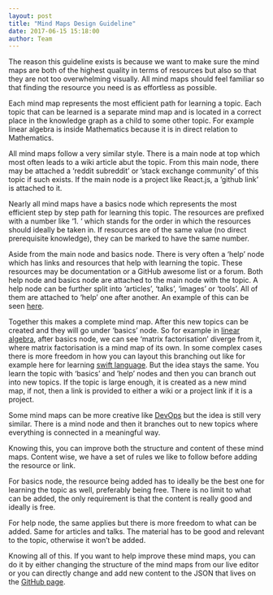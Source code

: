 ```yaml
---
layout: post
title: "Mind Maps Design Guideline"
date: 2017-06-15 15:18:00
author: Team
---
```


The reason this guideline exists is because we want to make sure the mind maps are both of the highest quality in terms of resources but also so that they are not too overwhelming visually. All mind maps should feel familiar so that finding the resource you need is as effortless as possible.

Each mind map represents the most efficient path for learning a topic. Each topic that can be learned is a separate mind map and is located in a correct place in the knowledge graph as a child to some other topic. For example linear algebra is inside Mathematics because it is in direct relation to Mathematics.

All mind maps follow a very similar style. There is a main node at top which most often leads to a wiki article abut the topic. From this main node, there may be attached a ‘reddit subreddit’ or ’stack exchange community’ of this topic if such exists. If the main node is a project like React.js, a ’github link’ is attached to it.

Nearly all mind maps have a basics node which represents the most efficient step by step path for learning this topic. The resources are prefixed with a number like ‘1. ‘ which stands for the order in which the resources should ideally be taken in. If resources are of the same value (no direct prerequisite knowledge), they can be marked to have the same number.

Aside from the main node and basics node. There is very often a ‘help’ node which has links and resources that help with learning the topic. These resources may be documentation or a GitHub awesome list or a forum. Both help node and basics node are attached to the main node with the topic. A help node can be further split into ‘articles’, ‘talks’, ‘images’ or ‘tools’. All of them are attached to ‘help’ one after another. An example of this can be seen [here](https://learn-anything.xyz/web_development/javascript_libraries/react).

Together this makes a complete mind map. After this new topics can be created and they will go under ‘basics’ node. So for example in [linear algebra](https://learn-anything.xyz/mathematics/linear_algebra), after basics node, we can see ‘matrix factorisation’ diverge from it, where matrix factorisation is a mind map of its own. In some complex cases there is more freedom in how you can layout this branching out like for example here for learning [swift language](https://learn-anything.xyz/programming/programming_languages/swift). But the idea stays the same. You learn the topic with ‘basics’ and ’help’ nodes and then you can branch out into new topics. If the topic is large enough, it is created as a new mind map, if not, then a link is provided to either a wiki or a project link if it is a project.

Some mind maps can be more creative like [DevOps](https://learn-anything.xyz/programming/software_development/devops) but the idea is still very similar. There is a mind node and then it branches out to new topics where everything is connected in a meaningful way.

Knowing this, you can improve both the structure and content of these mind maps. Content wise, we have a set of rules we like to follow before adding the resource or link.

For basics node, the resource being added has to ideally be the best one for learning the topic as well, preferably being free. There is no limit to what can be added, the only requirement is that the content is really good and ideally is free.

For help node, the same applies but there is more freedom to what can be added. Same for articles and talks. The material has to be good and relevant to the topic, otherwise it won’t be added.

Knowing all of this. If you want to help improve these mind maps, you can do it by either changing the structure of the mind maps from our live editor or you can directly change and add new content to the JSON that lives on the [GitHub page](https://github.com/nikitavoloboev/learn-anything).